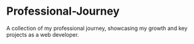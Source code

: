 # Professional-Journey
A collection of my professional journey, showcasing my growth and key projects as a web developer.
